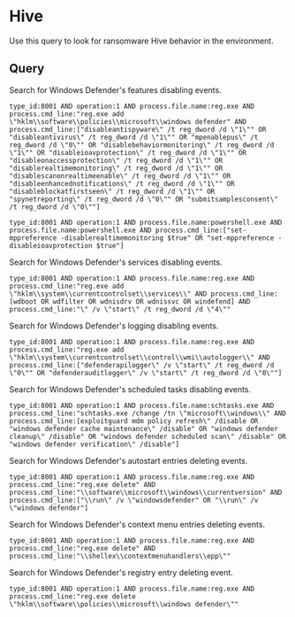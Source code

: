 # Hive

Use this query to look for ransomware Hive behavior in the environment.

## Query

Search for Windows Defender's features disabling events.

```
type_id:8001 AND operation:1 AND process.file.name:reg.exe AND process.cmd_line:"reg.exe add \"hklm\\software\\policies\\microsoft\\windows defender" AND process.cmd_line:["disableantispyware\" /t reg_dword /d \"1\"" OR "disableantivirus\" /t reg_dword /d \"1\"" OR "mpenablepus\" /t reg_dword /d \"0\"" OR "disablebehaviormonitoring\" /t reg_dword /d \"1\"" OR "disableioavprotection\" /t reg_dword /d \"1\"" OR "disableonaccessprotection\" /t reg_dword /d \"1\"" OR "disablerealtimemonitoring\" /t reg_dword /d \"1\"" OR "disablescanonrealtimeenable\" /t reg_dword /d \"1\"" OR "disableenhancednotifications\" /t reg_dword /d \"1\"" OR "disableblockatfirstseen\" /t reg_dword /d \"1\"" OR "spynetreporting\" /t reg_dword /d \"0\"" OR "submitsamplesconsent\" /t reg_dword /d \"0\""]
```

```
type_id:8001 AND operation:1 AND process.file.name:powershell.exe AND process.file.name:powershell.exe AND process.cmd_line:["set-mppreference -disablerealtimemonitoring $true" OR "set-mppreference -disableioavprotection $true"]
```

Search for Windows Defender's services disabling events.

```
type_id:8001 AND operation:1 AND process.file.name:reg.exe AND process.cmd_line:"reg.exe add \"hklm\\system\\currentcontrolset\\services\\" AND process.cmd_line:[wdboot OR wdfilter OR wdnisdrv OR wdnissvc OR windefend] AND process.cmd_line:"\" /v \"start\" /t reg_dword /d \"4\""
```

Search for Windows Defender's logging disabling events.

```
type_id:8001 AND operation:1 AND process.file.name:reg.exe AND process.cmd_line:"reg.exe add \"hklm\\system\\currentcontrolset\\control\\wmi\\autologger\\" AND process.cmd_line:["defenderapilogger\" /v \"start\" /t reg_dword /d \"0\"" OR "defenderauditlogger\" /v \"start\" /t reg_dword /d \"0\""]
```

Search for Windows Defender's scheduled tasks disabling events.

```
type_id:8001 AND operation:1 AND process.file.name:schtasks.exe AND process.cmd_line:"schtasks.exe /change /tn \"microsoft\\windows\\" AND process.cmd_line:[exploitguard mdm policy refresh\" /disable OR "windows defender cache maintenance\" /disable" OR "windows defender cleanup\" /disable" OR "windows defender scheduled scan\" /disable" OR "windows defender verification\" /disable"]
```

Search for Windows Defender's autostart entries deleting events.

```
type_id:8001 AND operation:1 AND process.file.name:reg.exe AND process.cmd_line:"reg.exe delete" AND process.cmd_line:"\\software\\microsoft\\windows\\currentversion" AND process.cmd_line:["\\run\" /v \"windowsdefender" OR "\\run\" /v \"windows defender"]
```

Search for Windows Defender's context menu entries deleting events.

```
type_id:8001 AND operation:1 AND process.file.name:reg.exe AND process.cmd_line:"reg.exe delete" AND process.cmd_line:"\\shellex\\contextmenuhandlers\\epp\""
```

Search for Windows Defender's registry entry deleting event.

```
type_id:8001 AND operation:1 AND process.file.name:reg.exe AND process.cmd_line:"reg.exe delete \"hklm\\software\\policies\\microsoft\\windows defender\""
```


